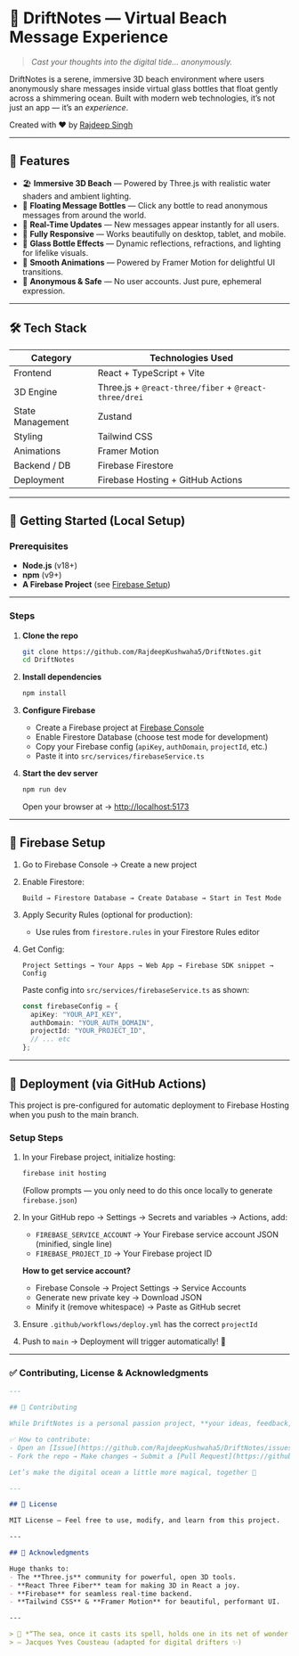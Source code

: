# 🌊 DriftNotes — Virtual Beach Message Experience

> *Cast your thoughts into the digital tide... anonymously.*

DriftNotes is a serene, immersive 3D beach environment where users anonymously share messages inside virtual glass bottles that float gently across a shimmering ocean. Built with modern web technologies, it’s not just an app — it’s an *experience*.

Created with ❤️ by [Rajdeep Singh](https://github.com/RajdeepKushwaha5)

---

## 🌟 Features

- 🏖️ **Immersive 3D Beach** — Powered by Three.js with realistic water shaders and ambient lighting.
- 🍾 **Floating Message Bottles** — Click any bottle to read anonymous messages from around the world.
- 📲 **Real-Time Updates** — New messages appear instantly for all users.
- 📱 **Fully Responsive** — Works beautifully on desktop, tablet, and mobile.
- 💎 **Glass Bottle Effects** — Dynamic reflections, refractions, and lighting for lifelike visuals.
- 🎨 **Smooth Animations** — Powered by Framer Motion for delightful UI transitions.
- 🔐 **Anonymous & Safe** — No user accounts. Just pure, ephemeral expression.

---

## 🛠️ Tech Stack

| Category          | Technologies Used                          |
|-------------------|--------------------------------------------|
| Frontend          | React + TypeScript + Vite                  |
| 3D Engine         | Three.js + `@react-three/fiber` + `@react-three/drei` |
| State Management  | Zustand                                    |
| Styling           | Tailwind CSS                               |
| Animations        | Framer Motion                              |
| Backend / DB      | Firebase Firestore                         |
| Deployment        | Firebase Hosting + GitHub Actions          |

---

## 🚀 Getting Started (Local Setup)

### Prerequisites
- **Node.js** (v18+)
- **npm** (v9+)
- **A Firebase Project** (see [Firebase Setup](#-firebase-setup))

---

### Steps

1. **Clone the repo**
   ```bash
   git clone https://github.com/RajdeepKushwaha5/DriftNotes.git
   cd DriftNotes
   ```

2. **Install dependencies**
   ```bash
   npm install
   ```

3. **Configure Firebase**
   - Create a Firebase project at [Firebase Console](https://console.firebase.google.com/)
   - Enable Firestore Database (choose test mode for development)
   - Copy your Firebase config (`apiKey`, `authDomain`, `projectId`, etc.)
   - Paste it into `src/services/firebaseService.ts`

4. **Start the dev server**
   ```bash
   npm run dev
   ```
   Open your browser at → [http://localhost:5173](http://localhost:5173)

---

## 🔧 Firebase Setup

1. Go to Firebase Console → Create a new project

2. Enable Firestore:
   ```
   Build → Firestore Database → Create Database → Start in Test Mode
   ```

3. Apply Security Rules (optional for production):
   - Use rules from `firestore.rules` in your Firestore Rules editor

4. Get Config:
   ```
   Project Settings → Your Apps → Web App → Firebase SDK snippet → Config
   ```
   Paste config into `src/services/firebaseService.ts` as shown:
   ```ts
   const firebaseConfig = {
     apiKey: "YOUR_API_KEY",
     authDomain: "YOUR_AUTH_DOMAIN",
     projectId: "YOUR_PROJECT_ID",
     // ... etc
   };
   ```

---

## 🚀 Deployment (via GitHub Actions)

This project is pre-configured for automatic deployment to Firebase Hosting when you push to the main branch.

### Setup Steps

1. In your Firebase project, initialize hosting:
   ```bash
   firebase init hosting
   ```
   (Follow prompts — you only need to do this once locally to generate `firebase.json`)

2. In your GitHub repo → Settings → Secrets and variables → Actions, add:
   - `FIREBASE_SERVICE_ACCOUNT` → Your Firebase service account JSON (minified, single line)
   - `FIREBASE_PROJECT_ID` → Your Firebase project ID

   **How to get service account?**
   - Firebase Console → Project Settings → Service Accounts
   - Generate new private key → Download JSON
   - Minify it (remove whitespace) → Paste as GitHub secret

3. Ensure `.github/workflows/deploy.yml` has the correct `projectId`

4. Push to `main` → Deployment will trigger automatically! 🚀


---

### ✅ **Contributing, License & Acknowledgments**

```markdown
---

## 🤝 Contributing

While DriftNotes is a personal passion project, **your ideas, feedback, and contributions are warmly welcomed!**

✅ How to contribute:
- Open an [Issue](https://github.com/RajdeepKushwaha5/DriftNotes/issues) for bugs or feature requests.
- Fork the repo → Make changes → Submit a [Pull Request](https://github.com/RajdeepKushwaha5/DriftNotes/pulls).

Let’s make the digital ocean a little more magical, together 🐚

---

## 📜 License

MIT License — Feel free to use, modify, and learn from this project.

---

## 🙏 Acknowledgments

Huge thanks to:
- The **Three.js** community for powerful, open 3D tools.
- **React Three Fiber** team for making 3D in React a joy.
- **Firebase** for seamless real-time backend.
- **Tailwind CSS** & **Framer Motion** for beautiful, performant UI.

---

> 🌅 *“The sea, once it casts its spell, holds one in its net of wonder forever.”*  
> — Jacques Yves Cousteau (adapted for digital drifters ✨)
